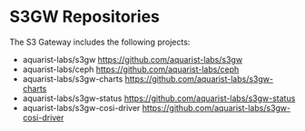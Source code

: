 # S3GW Repositories

The S3 Gateway includes the following projects:

- aquarist-labs/s3gw <https://github.com/aquarist-labs/s3gw>
- aquarist-labs/ceph <https://github.com/aquarist-labs/ceph>
- aquarist-labs/s3gw-charts <https://github.com/aquarist-labs/s3gw-charts>
- aquarist-labs/s3gw-status <https://github.com/aquarist-labs/s3gw-status>
- aquarist-labs/s3gw-cosi-driver <https://github.com/aquarist-labs/s3gw-cosi-driver>
